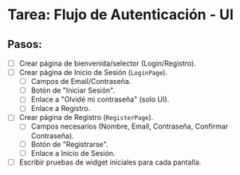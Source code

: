 # Tarea: Flujo de Autenticación - UI

## Pasos:

- [ ] Crear página de bienvenida/selector (Login/Registro).
- [ ] Crear página de Inicio de Sesión (`LoginPage`).
    - [ ] Campos de Email/Contraseña.
    - [ ] Botón de "Iniciar Sesión".
    - [ ] Enlace a "Olvidé mi contraseña" (solo UI).
    - [ ] Enlace a Registro.
- [ ] Crear página de Registro (`RegisterPage`).
    - [ ] Campos necesarios (Nombre, Email, Contraseña, Confirmar Contraseña).
    - [ ] Botón de "Registrarse".
    - [ ] Enlace a Inicio de Sesión.
- [ ] Escribir pruebas de widget iniciales para cada pantalla.
